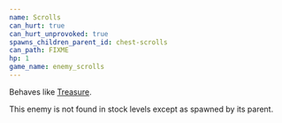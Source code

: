```yaml
---
name: Scrolls
can_hurt: true
can_hurt_unprovoked: true
spawns_children_parent_id: chest-scrolls
can_path: FIXME
hp: 1
game_name: enemy_scrolls
---
```


Behaves like [Treasure](#treasure).

This enemy is not found in stock levels except as spawned by its parent.
